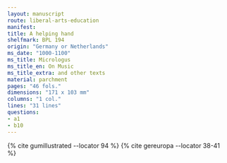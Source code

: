 ```yaml
---
layout: manuscript
route: liberal-arts-education
manifest: 
title: A helping hand
shelfmark: BPL 194
origin: "Germany or Netherlands"
ms_date: "1000-1100"
ms_title: Micrologus
ms_title_en: On Music
ms_title_extra: and other texts
material: parchment
pages: "46 fols."
dimensions: "171 x 103 mm"
columns: "1 col."
lines: "31 lines"
questions:
- a1
- b10
---
```


{% cite gumillustrated --locator 94 %}
{% cite gereuropa --locator 38-41 %}